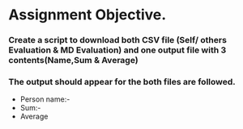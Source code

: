 #  Assignment Objective. 
### Create a script to download both CSV file (Self/ others Evaluation & MD Evaluation) and one output file with 3 contents(Name,Sum & Average)
### The output should appear for the both files are followed.
- Person name:-
- Sum:-
- Average

